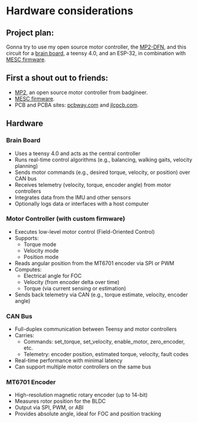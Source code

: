 # Hardware considerations

## Project plan:

Gonna try to use my open source motor controller, the [MP2-DFN](https://github.com/owhite/MP2-DFN), and this circuit for a [brain board](https://github.com/owhite/MESC_brain_board/blob/main/brainboardV1.0/MESC_brain_board.pdf), a teensy 4.0, and an ESP-32, in combination with [MESC firmware](https://github.com/davidmolony/MESC_Firmware).

## First a shout out to friends:
* [MP2](https://github.com/badgineer/MP2-ESC), an open source motor controller from badgineer. 
* [MESC firmware](https://github.com/davidmolony/MESC_Firmware). 
* PCB and PCBA sites: [pcbway.com](https://www.pcbway.com/) and [jlcpcb.com](https://jlcpcb.com/).

## Hardware
### Brain Board 
* Uses a teensy 4.0 and acts as the central controller
* Runs real-time control algorithms (e.g., balancing, walking gaits, velocity planning)
* Sends motor commands (e.g., desired torque, velocity, or position) over CAN bus
* Receives telemetry (velocity, torque, encoder angle) from motor controllers
* Integrates data from the IMU and other sensors
* Optionally logs data or interfaces with a host computer

### Motor Controller (with custom firmware)
* Executes low-level motor control (Field-Oriented Control)
* Supports:
  * Torque mode
  * Velocity mode
  * Position mode
* Reads angular position from the MT6701 encoder via SPI or PWM
* Computes:
  * Electrical angle for FOC
  * Velocity (from encoder delta over time)
  * Torque (via current sensing or estimation)
* Sends back telemetry via CAN (e.g., torque estimate, velocity, encoder angle)

### CAN Bus
* Full-duplex communication between Teensy and motor controllers
* Carries:
  * Commands: set_torque, set_velocity, enable_motor, zero_encoder, etc.
  * Telemetry: encoder position, estimated torque, velocity, fault codes
* Real-time performance with minimal latency
* Can support multiple motor controllers on the same bus

### MT6701 Encoder
* High-resolution magnetic rotary encoder (up to 14-bit)
* Measures rotor position for the BLDC
* Output via SPI, PWM, or ABI 
* Provides absolute angle, ideal for FOC and position tracking

